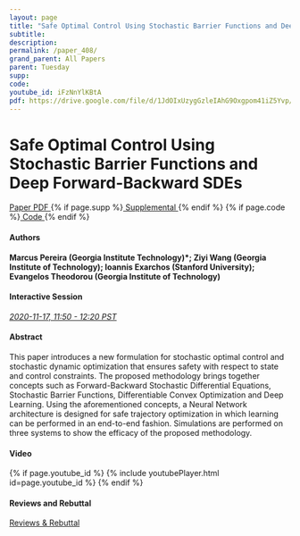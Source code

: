 ```yaml
---
layout: page
title: "Safe Optimal Control Using Stochastic Barrier Functions and Deep Forward-Backward SDEs"
subtitle: 
description:
permalink: /paper_408/
grand_parent: All Papers
parent: Tuesday
supp: 
code: 
youtube_id: iFzNnYlKBtA
pdf: https://drive.google.com/file/d/1JdOIxUzygGzleIAhG9Oxgpom41iZ5Yvp/view
---
```


# Safe Optimal Control Using Stochastic Barrier Functions and Deep Forward-Backward SDEs

<a href="https://drive.google.com/file/d/1JdOIxUzygGzleIAhG9Oxgpom41iZ5Yvp/view" target="_blank" rel="noopener noreferrer" class="btn btn-blue"><i class="fa fa-file-text-o" aria-hidden="true"></i> Paper PDF </a> {% if page.supp %}<a href="" target="_blank" rel="noopener noreferrer" class="btn btn-green"><i class="fa fa-file-text-o" aria-hidden="true"></i> Supplemental </a>{% endif %} {% if page.code %}<a href="" target="_blank" rel="noopener noreferrer" class="btn"><i class="fa fa-github" aria-hidden="true"></i> Code </a>{% endif %} 

#### Authors
**Marcus Pereira (Georgia Institute  Technology)*; Ziyi Wang (Georgia Institute of Technology); Ioannis Exarchos (Stanford University); Evangelos Theodorou (Georgia Institute of Technology)**

#### Interactive Session
<a href="https://pheedloop.com/corl2020/virtual/?page=sessions&section=SESN1J8FOKTQIWLMB" target="_blank" rel="noopener noreferrer"><em>2020-11-17, 11:50 - 12:20 PST </em></a>

#### Abstract
This paper introduces a new formulation for stochastic optimal control and stochastic  dynamic  optimization that ensures safety with respect to state and control constraints.  The proposed  methodology brings together concepts such as  Forward-Backward Stochastic Differential Equations,  Stochastic  Barrier Functions, Differentiable Convex Optimization and Deep Learning.  Using the aforementioned concepts, a Neural Network architecture is designed for safe trajectory optimization in which learning can be performed in  an end-to-end fashion. Simulations are performed on three systems to show the efficacy of the proposed methodology. 

#### Video
{% if page.youtube_id %}
{% include youtubePlayer.html id=page.youtube_id %}
{% endif %}

#### Reviews and Rebuttal
<a href="https://drive.google.com/file/d/1oi9HgCWP9uEzVMEcyiRxnTlaX9aE2F6d/view" target="_blank" rel="noopener noreferrer" class="btn btn-purple"><i class="fa fa-pencil-square-o" aria-hidden="true"></i> Reviews & Rebuttal </a>

